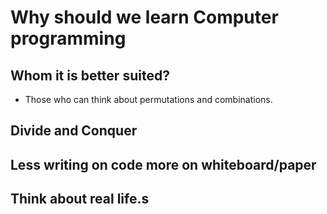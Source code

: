# Why should we learn Computer programming


## Whom it is better suited?

* Those who can think about permutations and combinations.

## Divide and Conquer

## Less writing on code more on whiteboard/paper

## Think about real life.s

##





